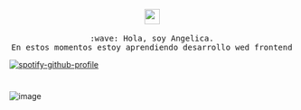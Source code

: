 <p align="center">
  <img src="https://user-images.githubusercontent.com/5679180/79618120-0daffb80-80be-11ea-819e-d2b0fa904d07.gif" width="27px">
  <br><br>
  <samp>
    :wave: Hola, soy Angelica.
    <br>En estos momentos estoy aprendiendo desarrollo wed frontend
      <br>
   
   
   
[![spotify-github-profile](https://spotify-github-profile.vercel.app/api/view?uid=317p2shsguq37iz73t7ebuoowfua&cover_image=true&theme=novatorem&bar_color=eec3ef&bar_color_cover=false)](https://spotify-github-profile.vercel.app/api/view?uid=317p2shsguq37iz73t7ebuoowfua&redirect=true)

#
 ![image](https://682430.smushcdn.com/1763018/wp-content/uploads/2017/09/logotipo-evolucion-videojuegos-pong-nolan-bushnell-atari.gif?lossy=1&strip=1&webp=1)
